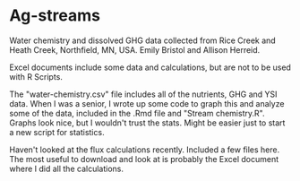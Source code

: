 # Ag-streams
Water chemistry and dissolved GHG data collected from Rice Creek and Heath Creek, Northfield, MN, USA. Emily Bristol and Allison Herreid.

Excel documents include some data and calculations, but are not to be used with R Scripts. 

The "water-chemistry.csv" file includes all of the nutrients, GHG and YSI data. When I was a senior, I wrote up some code to graph this and analyze some of the data, included in the .Rmd file and "Stream chemistry.R". Graphs look nice, but I wouldn't trust the stats. Might be easier just to start a new script for statistics.

Haven't looked at the flux calculations recently. Included a few files here. The most useful to download and look at is probably the Excel document where I did all the calculations.

